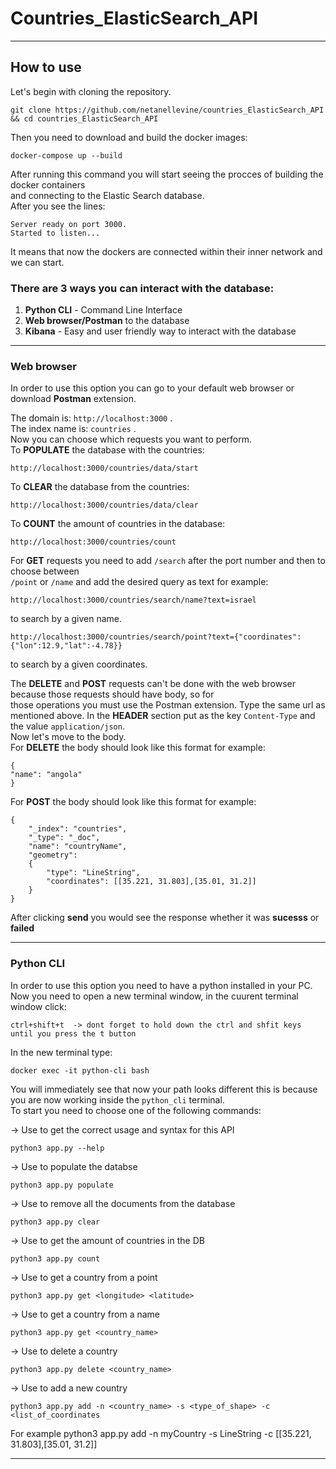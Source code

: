 # Countries_ElasticSearch_API

___
## How to use

Let's begin with cloning the repository.

```
git clone https://github.com/netanellevine/countries_ElasticSearch_API && cd countries_ElasticSearch_API
```

Then you need to download and build the docker images:
```
docker-compose up --build
```
After running this command you will start seeing the procces of building the docker containers  
and connecting to the Elastic Search database.  
After you see the lines:  
```
Server ready on port 3000.  
Started to listen...
```
It means that now the dockers are connected within their inner network and we can start.

### There are 3 ways you can interact with the database:
1) **Python CLI** - Command Line Interface
2) **Web browser/Postman** to the database
3) **Kibana** - Easy and user friendly way to interact with the database
_____
### Web browser
In order to use this option you can go to your default web browser or download **Postman** extension.  

The domain is: ```http://localhost:3000``` .  
The index name is: ```countries``` .  
Now you can choose which requests you want to perform.   
To **POPULATE** the database with the countries:
```
http://localhost:3000/countries/data/start
```  

To **CLEAR** the database from the countries:
 ```
 http://localhost:3000/countries/data/clear
 ```  

To **COUNT** the amount of countries in the database:
```
http://localhost:3000/countries/count
```  

For **GET** requests you need to add ```/search``` after the port number and then to choose between  
```/point``` or ```/name``` and add the desired query as text for example:
```
http://localhost:3000/countries/search/name?text=israel
``` 
to search by a given name.  
```
http://localhost:3000/countries/search/point?text={"coordinates":{"lon":12.9,"lat":-4.78}}
``` 
to search by a given coordinates.  

The **DELETE** and **POST** requests can't be done with the web browser because those requests should have body, so for   
those operations you must use the Postman extension.
Type the same url as mentioned above.
In the **HEADER** section put as the key ```Content-Type``` and the value ```application/json```.  
Now let's move to the body.   
For **DELETE** the body should look like this format for example:
```
{
"name": "angola"
}
```
For **POST** the body should look like this format for example:
```
{
	"_index": "countries",
	"_type": "_doc",
	"name": "countryName",
	"geometry":
	{
		"type": "LineString",
		"coordinates": [[35.221, 31.803],[35.01, 31.2]]
	}
}
```
After clicking **send** you would see the response whether it was **sucesss** or **failed**  




_____
### Python CLI
In order to use this option you need to have a python installed in your PC.  
Now you need to open a new terminal window, in the cuurent terminal window click:  
```
ctrl+shift+t  -> dont forget to hold down the ctrl and shfit keys until you press the t button   
```

In the new terminal type:
```
docker exec -it python-cli bash
```
You will immediately see that now your path looks different this is because you are now working inside the ```python_cli``` terminal.   
To start you need to choose one of the following commands:   

->  Use to get the correct usage and syntax for this API
```
python3 app.py --help
```
->  Use to populate the databse
```
python3 app.py populate 
```
->  Use to remove all the documents from the database
```
python3 app.py clear      
```
->  Use to get the amount of countries in the DB
```
python3 app.py count
```
->  Use to get a country from a point
```
python3 app.py get <longitude> <latitude>
```
 ->  Use to get a country from a name
```
python3 app.py get <country_name>
```
->  Use to delete a country
```
python3 app.py delete <country_name>
```
->  Use to add a new country 
```
python3 app.py add -n <country_name> -s <type_of_shape> -c <list_of_coordinates 
```
For example python3 app.py add -n myCountry -s LineString -c [[35.221, 31.803],[35.01, 31.2]]

___
